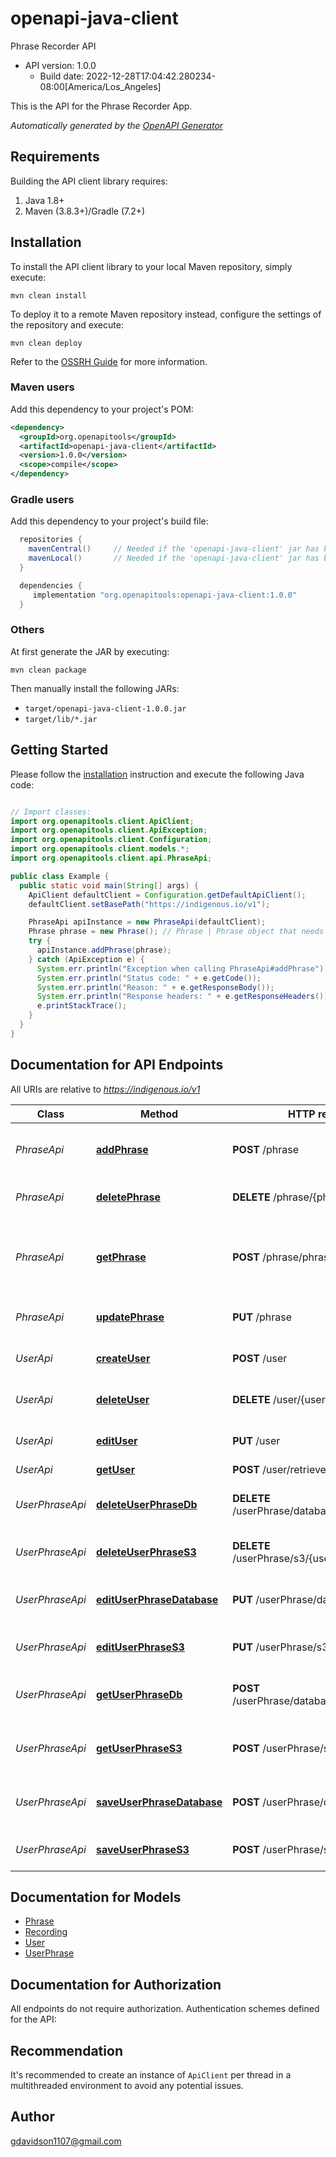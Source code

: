 # openapi-java-client

Phrase Recorder API
- API version: 1.0.0
  - Build date: 2022-12-28T17:04:42.280234-08:00[America/Los_Angeles]

This is the API for the Phrase Recorder App.


*Automatically generated by the [OpenAPI Generator](https://openapi-generator.tech)*


## Requirements

Building the API client library requires:
1. Java 1.8+
2. Maven (3.8.3+)/Gradle (7.2+)

## Installation

To install the API client library to your local Maven repository, simply execute:

```shell
mvn clean install
```

To deploy it to a remote Maven repository instead, configure the settings of the repository and execute:

```shell
mvn clean deploy
```

Refer to the [OSSRH Guide](http://central.sonatype.org/pages/ossrh-guide.html) for more information.

### Maven users

Add this dependency to your project's POM:

```xml
<dependency>
  <groupId>org.openapitools</groupId>
  <artifactId>openapi-java-client</artifactId>
  <version>1.0.0</version>
  <scope>compile</scope>
</dependency>
```

### Gradle users

Add this dependency to your project's build file:

```groovy
  repositories {
    mavenCentral()     // Needed if the 'openapi-java-client' jar has been published to maven central.
    mavenLocal()       // Needed if the 'openapi-java-client' jar has been published to the local maven repo.
  }

  dependencies {
     implementation "org.openapitools:openapi-java-client:1.0.0"
  }
```

### Others

At first generate the JAR by executing:

```shell
mvn clean package
```

Then manually install the following JARs:

* `target/openapi-java-client-1.0.0.jar`
* `target/lib/*.jar`

## Getting Started

Please follow the [installation](#installation) instruction and execute the following Java code:

```java

// Import classes:
import org.openapitools.client.ApiClient;
import org.openapitools.client.ApiException;
import org.openapitools.client.Configuration;
import org.openapitools.client.models.*;
import org.openapitools.client.api.PhraseApi;

public class Example {
  public static void main(String[] args) {
    ApiClient defaultClient = Configuration.getDefaultApiClient();
    defaultClient.setBasePath("https://indigenous.io/v1");

    PhraseApi apiInstance = new PhraseApi(defaultClient);
    Phrase phrase = new Phrase(); // Phrase | Phrase object that needs to be added to the Database
    try {
      apiInstance.addPhrase(phrase);
    } catch (ApiException e) {
      System.err.println("Exception when calling PhraseApi#addPhrase");
      System.err.println("Status code: " + e.getCode());
      System.err.println("Reason: " + e.getResponseBody());
      System.err.println("Response headers: " + e.getResponseHeaders());
      e.printStackTrace();
    }
  }
}

```

## Documentation for API Endpoints

All URIs are relative to *https://indigenous.io/v1*

Class | Method | HTTP request | Description
------------ | ------------- | ------------- | -------------
*PhraseApi* | [**addPhrase**](docs/PhraseApi.md#addPhrase) | **POST** /phrase | Add a new phrase to the Database
*PhraseApi* | [**deletePhrase**](docs/PhraseApi.md#deletePhrase) | **DELETE** /phrase/{phraseId} | Delete an existing phrase
*PhraseApi* | [**getPhrase**](docs/PhraseApi.md#getPhrase) | **POST** /phrase/phrases | Retrieves a given number of phrases from the Database
*PhraseApi* | [**updatePhrase**](docs/PhraseApi.md#updatePhrase) | **PUT** /phrase | Update an existing phrase
*UserApi* | [**createUser**](docs/UserApi.md#createUser) | **POST** /user | Creates user with given info
*UserApi* | [**deleteUser**](docs/UserApi.md#deleteUser) | **DELETE** /user/{userId} | Delete an existing user
*UserApi* | [**editUser**](docs/UserApi.md#editUser) | **PUT** /user | Edits user with given info
*UserApi* | [**getUser**](docs/UserApi.md#getUser) | **POST** /user/retrieve | Get user
*UserPhraseApi* | [**deleteUserPhraseDb**](docs/UserPhraseApi.md#deleteUserPhraseDb) | **DELETE** /userPhrase/database/{userPhraseId} | Delete a userPhrase from Database
*UserPhraseApi* | [**deleteUserPhraseS3**](docs/UserPhraseApi.md#deleteUserPhraseS3) | **DELETE** /userPhrase/s3/{userPhraseId} | Delete a userPhrase from S3
*UserPhraseApi* | [**editUserPhraseDatabase**](docs/UserPhraseApi.md#editUserPhraseDatabase) | **PUT** /userPhrase/database | Edit a userPhrase to Database
*UserPhraseApi* | [**editUserPhraseS3**](docs/UserPhraseApi.md#editUserPhraseS3) | **PUT** /userPhrase/s3 | Edits a userPhrase in S3
*UserPhraseApi* | [**getUserPhraseDb**](docs/UserPhraseApi.md#getUserPhraseDb) | **POST** /userPhrase/database/{userPhraseId} | Gets a userPhrase by ID from Database
*UserPhraseApi* | [**getUserPhraseS3**](docs/UserPhraseApi.md#getUserPhraseS3) | **POST** /userPhrase/s3/{userPhraseId} | Get a userPhrase by ID from S3
*UserPhraseApi* | [**saveUserPhraseDatabase**](docs/UserPhraseApi.md#saveUserPhraseDatabase) | **POST** /userPhrase/database | Saves a userPhrase to Database
*UserPhraseApi* | [**saveUserPhraseS3**](docs/UserPhraseApi.md#saveUserPhraseS3) | **POST** /userPhrase/s3 | Saves a userPhrase to S3


## Documentation for Models

 - [Phrase](docs/Phrase.md)
 - [Recording](docs/Recording.md)
 - [User](docs/User.md)
 - [UserPhrase](docs/UserPhrase.md)


## Documentation for Authorization

All endpoints do not require authorization.
Authentication schemes defined for the API:

## Recommendation

It's recommended to create an instance of `ApiClient` per thread in a multithreaded environment to avoid any potential issues.

## Author

gdavidson1107@gmail.com

